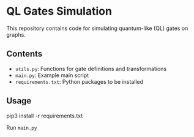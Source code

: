 # QL Gates Simulation

This repository contains code for simulating quantum-like (QL) gates on graphs.

## Contents
- `utils.py`: Functions for gate definitions and transformations
- `main.py`: Example main script
- `requirements.txt`: Python packages to be installed

## Usage
pip3 install -r requirements.txt

Run `main.py` 
